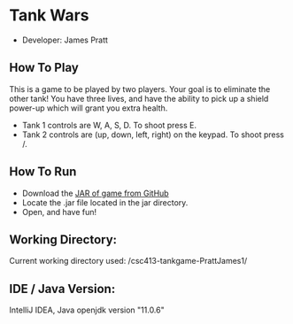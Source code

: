 # Tank Wars
- Developer: James Pratt

## How To Play
This is a game to be played by two players. Your goal is to eliminate the other tank! You have three lives, 
and have the ability to pick up a shield power-up which will grant you extra health.
- Tank 1 controls are W, A, S, D. To shoot press E.
- Tank 2 controls are (up, down, left, right) on the keypad. To shoot press /. 

## How To Run
- Download the [JAR of game from GitHub](jar/csc413-tankgame-PrattJames1-1.0-SNAPSHOT.jar)
- Locate the .jar file located in the jar directory.
- Open, and have fun!

## Working Directory:
Current working directory used: /csc413-tankgame-PrattJames1/

## IDE / Java Version: 
IntelliJ IDEA, Java openjdk version "11.0.6"
